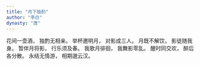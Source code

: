 ```yaml
---
title: "月下独酌"
author: "李白"
dynasty: "唐"
---
```


花间一壶酒，
独酌无相亲。
举杯邀明月，
对影成三人。
月既不解饮，
影徒随我身。
暂伴月将影，
行乐须及春。
我歌月徘徊，
我舞影零乱。
醒时同交欢，
醉后各分散。
永结无情游，
相期邈云汉。
